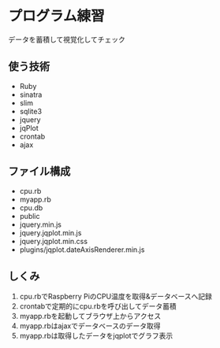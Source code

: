 # プログラム練習

データを蓄積して視覚化してチェック

## 使う技術

* Ruby
* sinatra
* slim
* sqlite3
* jquery
* jqPlot
* crontab
* ajax

## ファイル構成

* cpu.rb
* myapp.rb
* cpu.db
* public
 * jquery.min.js
 * jquery.jqplot.min.js
 * jquery.jqplot.min.css
 * plugins/jqplot.dateAxisRenderer.min.js

## しくみ

1. cpu.rbでRaspberry PiのCPU温度を取得&データベースへ記録
2. crontabで定期的にcpu.rbを呼び出してデータ蓄積
3. myapp.rbを起動してブラウザ上からアクセス
4. myapp.rbはajaxでデータベースのデータ取得
5. myapp.rbは取得したデータをjqplotでグラフ表示
